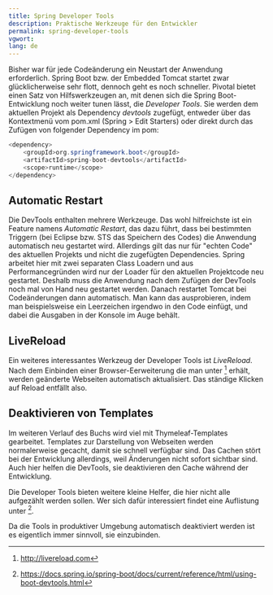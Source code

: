 ```yaml
---
title: Spring Developer Tools
description: Praktische Werkzeuge für den Entwickler
permalink: spring-developer-tools
vgwort:
lang: de
---
```


Bisher war für jede Codeänderung ein Neustart der Anwendung erforderlich. Spring Boot bzw. der Embedded Tomcat startet zwar glücklicherweise sehr flott, dennoch geht es noch schneller. Pivotal bietet einen Satz von Hilfswerkzeugen an, mit denen sich die Spring Boot-Entwicklung noch weiter tunen lässt, die *Developer Tools*. Sie werden dem aktuellen Projekt als Dependency *devtools* zugefügt, entweder über das Kontextmenü vom pom.xml (Spring > Edit Starters) oder direkt durch das Zufügen von folgender Dependency im pom:

```java
<dependency>
	<groupId>org.springframework.boot</groupId>
	<artifactId>spring-boot-devtools</artifactId>
	<scope>runtime</scope>
</dependency>
```

## Automatic Restart
Die DevTools enthalten mehrere Werkzeuge. Das wohl hilfreichste ist ein Feature namens *Automatic Restart*, das dazu führt, dass bei bestimmten Triggern (bei Eclipse bzw. STS das Speichern des Codes) die Anwendung automatisch neu gestartet wird. Allerdings gilt das nur für "echten Code" des aktuellen Projekts und nicht die zugefügten Dependencies. Spring arbeitet hier mit zwei separaten Class Loadern und aus Performancegründen wird nur der Loader für den aktuellen Projektcode neu gestartet. Deshalb muss die Anwendung nach dem Zufügen der DevTools noch mal von Hand neu gestartet werden. Danach restartet Tomcat bei Codeänderungen dann automatisch. Man kann das ausprobieren, indem man beispielsweise ein Leerzeichen irgendwo in den Code einfügt, und dabei die Ausgaben in der Konsole im Auge behält. 

## LiveReload
Ein weiteres interessantes Werkzeug der Developer Tools ist *LiveReload*. Nach dem Einbinden einer Browser-Eerweiterung die man unter [^1] erhält, werden geänderte Webseiten automatisch aktualisiert. Das ständige Klicken auf Reload entfällt also.

## Deaktivieren von Templates
Im weiteren Verlauf des Buchs wird viel mit Thymeleaf-Templates gearbeitet. Templates zur Darstellung von Webseiten werden normalerweise gecacht, damit sie schnell verfügbar sind. Das Cachen stört bei der Entwicklung allerdings, weil Änderungen nicht sofort sichtbar sind. Auch hier helfen die DevTools, sie deaktivieren den Cache während der Entwicklung.

Die Developer Tools bieten weitere kleine Helfer, die hier nicht alle aufgezählt werden sollen. Wer sich dafür interessiert findet eine Auflistung unter [^2].

Da die Tools in produktiver Umgebung automatisch deaktiviert werden ist es eigentlich immer sinnvoll, sie einzubinden.

[^1]: http://livereload.com
[^2]: https://docs.spring.io/spring-boot/docs/current/reference/html/using-boot-devtools.html

